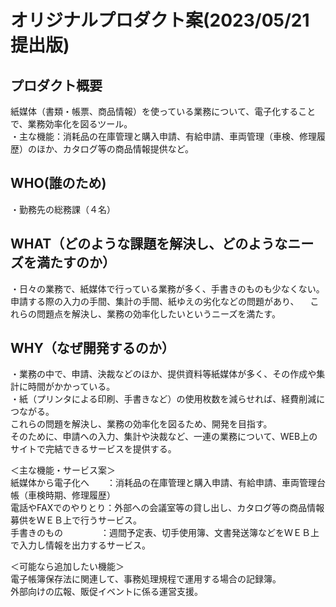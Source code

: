 # オリジナルプロダクト案(2023/05/21 提出版)

## プロダクト概要  
紙媒体（書類・帳票、商品情報）を使っている業務について、電子化することで、業務効率化を図るツール。  
・主な機能：消耗品の在庫管理と購入申請、有給申請、車両管理（車検、修理履歴）のほか、カタログ等の商品情報提供など。  

## WHO(誰のため)  
・勤務先の総務課（４名）  

## WHAT（どのような課題を解決し、どのようなニーズを満たすのか）
・日々の業務で、紙媒体で行っている業務が多く、手書きのものも少なくない。申請する際の入力の手間、集計の手間、紙ゆえの劣化などの問題があり、
 　これらの問題点を解決し、業務の効率化したいというニーズを満たす。  

## WHY（なぜ開発するのか）
・業務の中で、申請、決裁などのほか、提供資料等紙媒体が多く、その作成や集計に時間がかかっている。  
・紙（プリンタによる印刷、手書きなど）の使用枚数を減らせれば、経費削減につながる。  
これらの問題を解決し、業務の効率化を図るため、開発を目指す。    
そのために、申請への入力、集計や決裁など、一連の業務について、WEB上のサイトで完結できるサービスを提供する。  

＜主な機能・サービス案＞  
紙媒体から電子化へ　　：消耗品の在庫管理と購入申請、有給申請、車両管理台帳（車検時期、修理履歴）  
電話やFAXでのやりとり：外部への会議室等の貸し出し、カタログ等の商品情報募供をＷＥＢ上で行うサービス。    
手書きのもの　　　　 ：週間予定表、切手使用簿、文書発送簿などをＷＥＢ上で入力し情報を出力するサービス。  

＜可能なら追加したい機能＞  
電子帳簿保存法に関連して、事務処理規程で運用する場合の記録簿。  
外部向けの広報、販促イベントに係る運営支援。  







